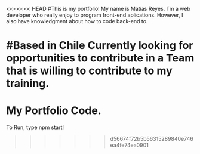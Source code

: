<<<<<<< HEAD
#This is my portfolio!
My name is Matías Reyes, I´m a web developer who really enjoy to program front-end aplications.
However, I also have knowledgment about how to code back-end to.

#Based in Chile
Currently looking for opportunities to contribute in a Team that is willing to contribute to my training.
=======
# My Portfolio Code.

To Run, type npm start!
>>>>>>> d56674f72b5b56315289840e746ea4fe74ea0901
